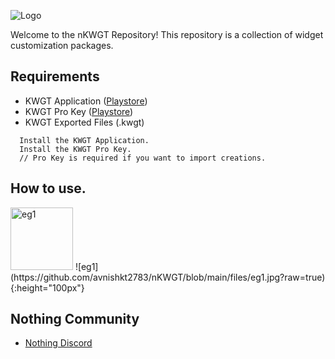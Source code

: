 ![Logo](https://github.com/avnishkt2783/nKWGT/blob/main/files/logoland.png?raw=true)

Welcome to the nKWGT Repository! This repository is a collection of widget customization packages.

## Requirements

- KWGT Application ([Playstore](https://play.google.com/store/apps/details?id=org.kustom.widget&hl=en_IN))
- KWGT Pro Key ([Playstore](https://play.google.com/store/apps/details?id=org.kustom.widget.pro&hl=en_IN))
- KWGT Exported Files (.kwgt)

```
  Install the KWGT Application.
  Install the KWGT Pro Key.
  // Pro Key is required if you want to import creations.
```

## How to use.
<img src="https://github.com/avnishkt2783/nKWGT/blob/main/files/eg1.jpg?raw=true" alt="eg1" height="100">
![eg1](https://github.com/avnishkt2783/nKWGT/blob/main/files/eg1.jpg?raw=true){:height="100px"}

## Nothing Community
- [Nothing Discord](https://discord.gg/nothingtech)
